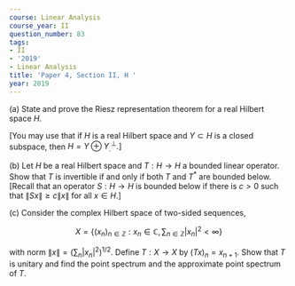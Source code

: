 ```yaml
---
course: Linear Analysis
course_year: II
question_number: 83
tags:
- II
- '2019'
- Linear Analysis
title: 'Paper 4, Section II, H '
year: 2019
---
```




(a) State and prove the Riesz representation theorem for a real Hilbert space $H$.

[You may use that if $H$ is a real Hilbert space and $Y \subset H$ is a closed subspace, then $\left.H=Y \oplus Y_{.}^{\perp} .\right]$

(b) Let $H$ be a real Hilbert space and $T: H \rightarrow H$ a bounded linear operator. Show that $T$ is invertible if and only if both $T$ and $T^{*}$ are bounded below. [Recall that an operator $S: H \rightarrow H$ is bounded below if there is $c>0$ such that $\|S x\| \geqslant c\|x\|$ for all $x \in H$.]

(c) Consider the complex Hilbert space of two-sided sequences,

$$X=\left\{\left(x_{n}\right)_{n \in \mathbb{Z}}: x_{n} \in \mathbb{C}, \sum_{n \in \mathbb{Z}}\left|x_{n}\right|^{2}<\infty\right\}$$

with norm $\|x\|=\left(\sum_{n}\left|x_{n}\right|^{2}\right)^{1 / 2}$. Define $T: X \rightarrow X$ by $(T x)_{n}=x_{n+1}$. Show that $T$ is unitary and find the point spectrum and the approximate point spectrum of $T$.